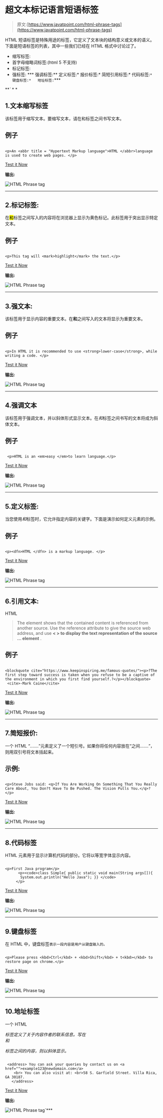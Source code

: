 # 超文本标记语言短语标签

> 原文:[https://www.javatpoint.com/html-phrase-tags](https://www.javatpoint.com/html-phrase-tags)

HTML 短语标签是特殊用途的标签，它定义了文本块的结构意义或文本的语义。下面是短语标签的列表，其中一些我们已经在 HTML 格式中讨论过了。

*   缩写标签:
*   首字母缩略词标签:<acronym>(html 5 不支持)</acronym>
*   标记标签:<mark></mark>
*   强标签:
***   强调标签:**   定义标签:*   报价标签:*   简短引用标签:*   代码标签:`*   键盘标签:*   地址标签:`***

 ***`* * *

## 1.文本缩写标签

该标签用于缩写文本。要缩写文本，请在<abbr>和</abbr>标签之间书写文本。

## 例子

```

<p>An <abbr title = "Hypertext Markup language">HTML </abbr>language is used to create web pages. </p>

```

[Test it Now](https://www.javatpoint.com/oprweb/test.jsp?filename=htmlphrasetag1)

**输出:**

![HTML Phrase tag](img/1c3c6fda4ab492fae791da82880e7111.png)

* * *

## 2.标记标签:

在<mark>和</mark>标签之间写入的内容将在浏览器上显示为黄色标记。此标签用于突出显示特定文本。

## 例子

```

<p>This tag will <mark>highlight</mark> the text.</p>

```

[Test it Now](https://www.javatpoint.com/oprweb/test.jsp?filename=htmlphrasetag2)

**输出:**

![HTML Phrase tag](img/0bec17fcde69352949217dd792da5751.png)

* * *

## 3.强文本:

该标签用于显示内容的重要文本。在**和**之间写入的文本将显示为重要文本。

## 例子

```

<p>In HTML it is recommended to use <strong>lower-case</strong>, while writing a code. </p>

```

[Test it Now](https://www.javatpoint.com/oprweb/test.jsp?filename=htmlphrasetag3)

**输出:**

![HTML Phrase tag](img/1cfc852224148443175add36b84bd1cb.png)

* * *

## 4.强调文本

该标签用于强调文本，并以斜体形式显示文本。在*和*标签之间书写的文本将成为斜体文本。

## 例子

```

 <p>HTML is an <em>easy </em>to learn language.</p>

```

[Test it Now](https://www.javatpoint.com/oprweb/test.jsp?filename=htmlphrasetag4)

**输出:**

![HTML Phrase tag](img/26a5d293adf1d026ff01cadb19130a16.png)

* * *

## 5.定义标签:

当您使用<dfn>和</dfn>标签时，它允许指定内容的关键字。下面是演示如何定义元素的示例。

## 例子

```

<p><dfn>HTML </dfn> is a markup language. </p>

```

[Test it Now](https://www.javatpoint.com/oprweb/test.jsp?filename=htmlphrasetag5)

**输出:**

![HTML Phrase tag](img/c24daa6fb6b75746248b064107fd5696.png)

* * *

## 6.引用文本:

HTML

> The element shows that the contained content is referenced from another source. Use the reference attribute to give the source web address, and use **< > to display the text representation of the source ... </reference > element** .

## 例子

```

<blockquote cite="https://www.keepinspiring.me/famous-quotes/"><p>?The first step toward success is taken when you refuse to be a captive of the environment in which you first find yourself.?</p></blockquote> 
 <cite>-Mark Caine</cite>

```

[Test it Now](https://www.javatpoint.com/oprweb/test.jsp?filename=htmlphrasetag6)

**输出:**

![HTML Phrase tag](img/d377380438a2e77bfcb6b1dcae1dfef2.png)

* * *

## 7.简短报价:

一个 HTML <q>.......</q>元素定义了一个短引号。如果你将任何内容放在<q>之间.......</q>，则用双引号将文本括起来。

## 示例:

```

<p>Steve Jobs said: <q>If You Are Working On Something That You Really Care About, You Don?t Have To Be Pushed. The Vision Pulls You.</q>?</p>

```

[Test it Now](https://www.javatpoint.com/oprweb/test.jsp?filename=htmlphrasetag7)

**输出:**

![HTML Phrase tag](img/a24e1d9f052d8b3eb7a83ad820a40400.png)

* * *

## 8.代码标签

HTML 元素用于显示计算机代码的部分。它将以等宽字体显示内容。

```

<p>First Java program</p>
      <p><code>class Simple{ public static void main(String args[]){ 
       System.out.println("Hello Java"); }} </code>
     </p>

```

[Test it Now](https://www.javatpoint.com/oprweb/test.jsp?filename=htmlphrasetag8)

**输出:**

![HTML Phrase tag](img/c862f09f7250f60ca2ea67f265ca5217.png)

* * *

## 9.键盘标签

在 HTML 中，键盘标签`表示一段内容是用户从键盘输入的。`

```

<p>Please press <kbd>Ctrl</kbd> + <kbd>Shift</kbd> + t<kbd></kbd> to restore page on chrome.</p>

```

[Test it Now](https://www.javatpoint.com/oprweb/test.jsp?filename=htmlphrasetag9)

**输出:**

![HTML Phrase tag](img/02defabc846be8bd09608720c7cb2b7b.png)

* * *

## 10.地址标签

一个 HTML

<address>标签定义了关于内容作者的联系信息。写在

<address>和</address>

标签之间的内容，则以斜体显示。</address>

```

 <address> You can ask your queries by contact us on <a href="">example123@newdomain.com</a>
    <br> You can also visit at: <br>58 S. Garfield Street. Villa Rica, GA 30187.
   </address>

```

[Test it Now](https://www.javatpoint.com/oprweb/test.jsp?filename=htmlphrasetag10)

**输出:**

![HTML Phrase tag](img/b9487df00bab65a2aa9e8d9c2c831d0f.png)`***